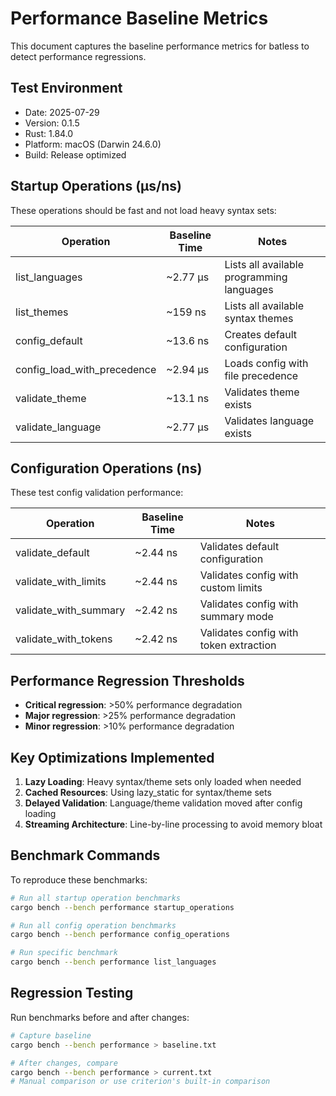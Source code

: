 # Performance Baseline Metrics

This document captures the baseline performance metrics for batless to detect performance regressions.

## Test Environment
- Date: 2025-07-29
- Version: 0.1.5
- Rust: 1.84.0
- Platform: macOS (Darwin 24.6.0)
- Build: Release optimized

## Startup Operations (µs/ns)

These operations should be fast and not load heavy syntax sets:

| Operation | Baseline Time | Notes |
|-----------|---------------|-------|
| list_languages | ~2.77 µs | Lists all available programming languages |
| list_themes | ~159 ns | Lists all available syntax themes |
| config_default | ~13.6 ns | Creates default configuration |
| config_load_with_precedence | ~2.94 µs | Loads config with file precedence |
| validate_theme | ~13.1 ns | Validates theme exists |
| validate_language | ~2.77 µs | Validates language exists |

## Configuration Operations (ns)

These test config validation performance:

| Operation | Baseline Time | Notes |
|-----------|---------------|-------|
| validate_default | ~2.44 ns | Validates default configuration |
| validate_with_limits | ~2.44 ns | Validates config with custom limits |
| validate_with_summary | ~2.42 ns | Validates config with summary mode |
| validate_with_tokens | ~2.42 ns | Validates config with token extraction |

## Performance Regression Thresholds

- **Critical regression**: >50% performance degradation
- **Major regression**: >25% performance degradation  
- **Minor regression**: >10% performance degradation

## Key Optimizations Implemented

1. **Lazy Loading**: Heavy syntax/theme sets only loaded when needed
2. **Cached Resources**: Using lazy_static for syntax/theme sets
3. **Delayed Validation**: Language/theme validation moved after config loading
4. **Streaming Architecture**: Line-by-line processing to avoid memory bloat

## Benchmark Commands

To reproduce these benchmarks:

```bash
# Run all startup operation benchmarks
cargo bench --bench performance startup_operations

# Run all config operation benchmarks  
cargo bench --bench performance config_operations

# Run specific benchmark
cargo bench --bench performance list_languages
```

## Regression Testing

Run benchmarks before and after changes:

```bash
# Capture baseline
cargo bench --bench performance > baseline.txt

# After changes, compare
cargo bench --bench performance > current.txt
# Manual comparison or use criterion's built-in comparison
```
